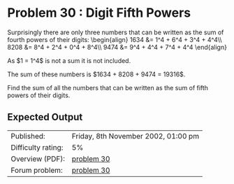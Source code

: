 # Problem 30 : Digit Fifth Powers

<p>Surprisingly there are only three numbers that can be written as the sum of fourth powers of their digits:
\begin{align}
1634 &amp;= 1^4 + 6^4 + 3^4 + 4^4\\
8208 &amp;= 8^4 + 2^4 + 0^4 + 8^4\\
9474 &amp;= 9^4 + 4^4 + 7^4 + 4^4
\end{align}
</p><p class="smaller">As $1 = 1^4$ is not a sum it is not included.</p>
<p>The sum of these numbers is $1634 + 8208 + 9474 = 19316$.</p>
<p>Find the sum of all the numbers that can be written as the sum of fifth powers of their digits.</p>



## Expected Output

|                    |                                                   |
|--------------------|---------------------------------------------------|
| Published:         | Friday, 8th November 2002, 01:00 pm               |
| Difficulty rating: | 5%                                                |
| Overview (PDF):    | [problem 30](./030_overview.pdf)                  |
| Forum problem:     | [problem 30](https://projecteuler.net/thread=30)  |
 